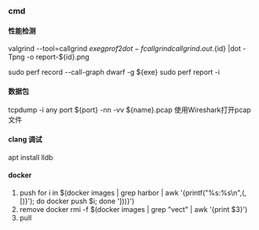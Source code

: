 ### cmd 

#### 性能检测
valgrind --tool=callgrind ${exe}
gprof2dot -f callgrind callgrind.out.${id} |dot -Tpng -o report-${id}.png

sudo perf record --call-graph dwarf -g  ${exe}
sudo perf report -i 

#### 数据包
tcpdump -i any port ${port} -nn -vv ${name}.pcap
使用Wireshark打开pcap文件


#### clang 调试
apt install lldb

#### docker 
1. push 
for i in $(docker images | grep harbor | awk '{printf("%s:%s\n",(,[)}'); do docker push $i; done ']))}')
2. remove
docker rmi -f $(docker images | grep "vect" | awk '{print $3}') 
3. pull

